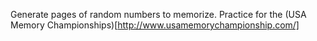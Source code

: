 Generate pages of random numbers to memorize. Practice for the (USA Memory Championships)[http://www.usamemorychampionship.com/]